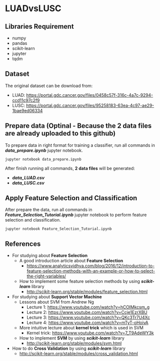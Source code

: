 # LUADvsLUSC
## Libraries Requirement
* numpy
* pandas
* scikit-learn
* jupyter
* tqdm

## Dataset
The original dataset can be download from:
* LUAD: https://portal.gdc.cancer.gov/files/0458c57f-316c-4a7c-9294-ccd11c97c2f9 
* LUSC: https://portal.gdc.cancer.gov/files/95258183-63ea-4c97-ae29-1bae9ed06334

## Prepare data (Optinal - Because the 2 data files are already uploaded to this github)
To prepare data in right format for training a classifier, run all commands in **_data_prepare.ipynb_** jupyter notebook.
```
jupyter notebook data_prepare.ipynb
```
After finish running all commands, **2 data files** will be generated:
 * **_data_LUAD.csv_**
 * **_data_LUSC.csv_**

## Apply Feature Selection and Classification
After prepare the data, run all commands in **_Feature_Selection_Tutorial.ipynb_** jupyter notebook to perform feature selection and classification.
```
jupyter notebook Feature_Selection_Tutorial.ipynb
```

## References
* For studying about **Feature Selection**
  * A good introduction article about **Feature Selection**
    * https://www.analyticsvidhya.com/blog/2016/12/introduction-to-feature-selection-methods-with-an-example-or-how-to-select-the-right-variables/
  * How to implement some feature selection methods by using **_scikit-learn_** library
    * http://scikit-learn.org/stable/modules/feature_selection.html
* For studying about **Support Vector Machine**
  * Lessons about SVM from Andrew Ng
    * Lecture 1: https://www.youtube.com/watch?v=hCOIMkcsm_g
    * Lecture 2: https://www.youtube.com/watch?v=Ccje1EzrXBU
    * Lecture 3: https://www.youtube.com/watch?v=QKc3Tr7U4Xc
    * Lecture 4: https://www.youtube.com/watch?v=mTyT-oHoivA
  * More intuitive lecture about **kernel trick** which is used in SVM
    * Kernel trick: https://www.youtube.com/watch?v=7_T9AdeWY3k
  * How to implement **SVM** by using **_scikit-learn_** library
    * http://scikit-learn.org/stable/modules/svm.html
* How to do **Cross Validation** by using **_scikit-learn_** library
  * http://scikit-learn.org/stable/modules/cross_validation.html
